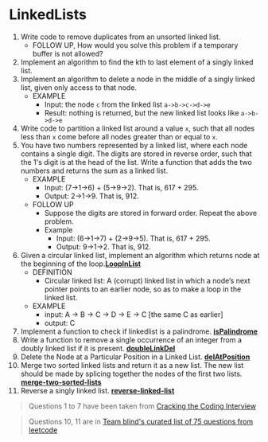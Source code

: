 # LinkedLists
1. Write code to remove duplicates from an unsorted linked list.
    * FOLLOW UP, How would you solve this problem if a temporary buffer is not allowed?
2. Implement an algorithm to find the kth to last element of a singly linked list.
3. Implement an algorithm to delete a node in the middle of a singly linked list, given only access to that node.
   * EXAMPLE
     * Input: the node `c` from the linked list `a->b->c->d->e`
     * Result: nothing is returned, but the new linked list looks like `a->b->d->e`
4. Write code to partition a linked list around a value `x`, such that all nodes less than `x` come before all nodes greater than or equal to `x`.
5. You have two numbers represented by a linked list, where each node contains a single digit. The digits are stored in reverse order, such that the 1's digit is at the head of the list. Write a function that adds the two numbers and returns the sum as a linked list.
   * EXAMPLE
     * Input: (7->1->6) + (5->9->2). That is, 617 + 295.
     * Output: 2->1->9. That is, 912.
   * FOLLOW UP
     * Suppose the digits are stored in forward order. Repeat the above problem.
     * Example
       * Input: (6->1->7) + (2->9->5). That is, 617 + 295.
       * Output: 9->1->2. That is, 912.
6. Given a circular linked list, implement an algorithm which returns node at the beginning of the loop.**[LoopInList](LoopInList)**
   * DEFINITION
     * Circular linked list: A (corrupt) linked list in which a node’s next pointer  points to an earlier node, so as to make a loop in the linked list.
   * EXAMPLE
     * input: A -> B -> C -> D -> E -> C [the same C as earlier]
     * output: C
7. Implement a function to check if linkedlist is a palindrome. **[isPalindrome](isPalindrome)**
8. Write a function to remove a single occurrence of an integer from a doubly linked list if it is present. **[doubleLinkDel](doubleLinkDel)**
9. Delete the Node at a Particular Position in a Linked List. **[delAtPosition](delAtPosition)**
10. Merge two sorted linked lists and return it as a new list. The new list should be made by splicing together the nodes of the first two lists. **[merge-two-sorted-lists](merge-two-sorted-lists)**
11. Reverse a singly linked list. **[reverse-linked-list](reverse-linked-list)**

> Questions 1 to 7 have been taken from [Cracking the Coding Interview](http://www.amazon.com/Cracking-Coding-Interview-6th-Edition/dp/0984782850)

> Questions 10, 11 are in [Team blind's curated list of 75 questions from leetcode](https://github.com/AlgorithmCrackers/Interview-Questions/issues/28)


